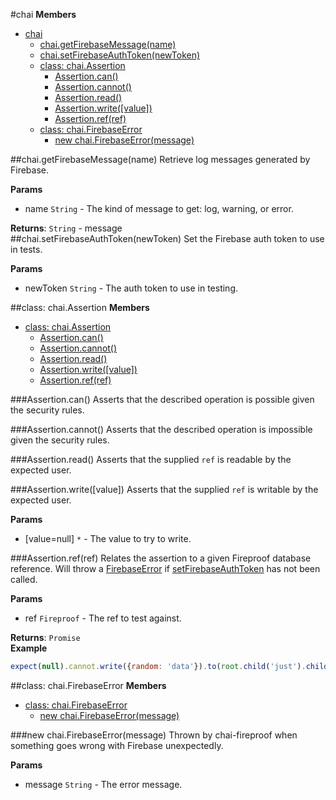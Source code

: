 <a name="chai"></a>
#chai
**Members**

* [chai](#chai)
  * [chai.getFirebaseMessage(name)](#chai.getFirebaseMessage)
  * [chai.setFirebaseAuthToken(newToken)](#chai.setFirebaseAuthToken)
  * [class: chai.Assertion](#chai.Assertion)
    * [Assertion.can()](#chai.Assertion.can)
    * [Assertion.cannot()](#chai.Assertion.cannot)
    * [Assertion.read()](#chai.Assertion.read)
    * [Assertion.write([value])](#chai.Assertion.write)
    * [Assertion.ref(ref)](#chai.Assertion.ref)
  * [class: chai.FirebaseError](#chai.FirebaseError)
    * [new chai.FirebaseError(message)](#new_chai.FirebaseError)

<a name="chai.getFirebaseMessage"></a>
##chai.getFirebaseMessage(name)
Retrieve log messages generated by Firebase.

**Params**

- name `String` - The kind of message to get: log, warning, or error.  

**Returns**: `String` - message  
<a name="chai.setFirebaseAuthToken"></a>
##chai.setFirebaseAuthToken(newToken)
Set the Firebase auth token to use in tests.

**Params**

- newToken `String` - The auth token to use in testing.  

<a name="chai.Assertion"></a>
##class: chai.Assertion
**Members**

* [class: chai.Assertion](#chai.Assertion)
  * [Assertion.can()](#chai.Assertion.can)
  * [Assertion.cannot()](#chai.Assertion.cannot)
  * [Assertion.read()](#chai.Assertion.read)
  * [Assertion.write([value])](#chai.Assertion.write)
  * [Assertion.ref(ref)](#chai.Assertion.ref)

<a name="chai.Assertion.can"></a>
###Assertion.can()
Asserts that the described operation is possible given the security rules.

<a name="chai.Assertion.cannot"></a>
###Assertion.cannot()
Asserts that the described operation is impossible given the security rules.

<a name="chai.Assertion.read"></a>
###Assertion.read()
Asserts that the supplied ```ref``` is readable by the expected user.

<a name="chai.Assertion.write"></a>
###Assertion.write([value])
Asserts that the supplied ```ref``` is writable by the expected user.

**Params**

- \[value=null\] `*` - The value to try to write.  

<a name="chai.Assertion.ref"></a>
###Assertion.ref(ref)
Relates the assertion to a given Fireproof database reference. Will throw
a [FirebaseError](#chai.FirebaseError) if [setFirebaseAuthToken](#chai.setFirebaseAuthToken) has not been called.

**Params**

- ref `Fireproof` - The ref to test against.  

**Returns**: `Promise`  
**Example**  
```js
expect(null).cannot.write({random: 'data'}).to(root.child('just').child('anywhere'));
```

<a name="chai.FirebaseError"></a>
##class: chai.FirebaseError
**Members**

* [class: chai.FirebaseError](#chai.FirebaseError)
  * [new chai.FirebaseError(message)](#new_chai.FirebaseError)

<a name="new_chai.FirebaseError"></a>
###new chai.FirebaseError(message)
Thrown by chai-fireproof when something goes wrong with Firebase unexpectedly.

**Params**

- message `String` - The error message.  

